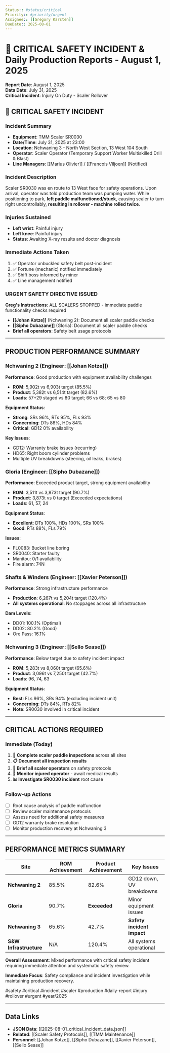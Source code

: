 ```yaml
---
Status:: #status/critical
Priority:: #priority/urgent
Assignee:: [[Gregory Karsten]]
DueDate:: 2025-08-01
---
```


# 🚨 CRITICAL SAFETY INCIDENT & Daily Production Reports - August 1, 2025

**Report Date**: August 1, 2025  
**Data Date**: July 31, 2025  
**Critical Incident**: Injury On Duty - Scaler Rollover  

## 🚨 CRITICAL SAFETY INCIDENT

### Incident Summary
- **Equipment**: TMM Scaler SR0030
- **Date/Time**: July 31, 2025 at 23:00
- **Location**: Nchwaning 3 - North West Section, 13 West 104 South
- **Operator**: Scaler Operator (Temporary Support Worker Multiskilled Drill & Blast)
- **Line Managers**: [[Marius Olivier]] / [[Francois Viljoen]] (Notified)

### Incident Description
Scaler SR0030 was en route to 13 West face for safety operations. Upon arrival, operator was told production team was pumping water. While positioning to park, **left paddle malfunctioned/stuck**, causing scaler to turn right uncontrollably, **resulting in rollover - machine rolled twice**.

### Injuries Sustained
- **Left wrist**: Painful injury
- **Left knee**: Painful injury
- **Status**: Awaiting X-ray results and doctor diagnosis

### Immediate Actions Taken
1. ✅ Operator unbuckled safety belt post-incident
2. ✅ Fortune (mechanic) notified immediately
3. ✅ Shift boss informed by miner
4. ✅ Line management notified

### **URGENT SAFETY DIRECTIVE ISSUED**
**Greg's Instructions**: ALL SCALERS STOPPED - immediate paddle functionality checks required
- **[[Johan Kotze]]** (Nchwaning 2): Document all scaler paddle checks
- **[[Sipho Dubazane]]** (Gloria): Document all scaler paddle checks  
- **Brief all operators**: Safety belt usage protocols

---

## PRODUCTION PERFORMANCE SUMMARY

### Nchwaning 2 (Engineer: [[Johan Kotze]])
**Performance**: Good production with equipment availability challenges
- **ROM**: 5,902t vs 6,903t target (85.5%)
- **Product**: 5,382t vs 6,514t target (82.6%)
- **Loads**: 57+29 staged vs 80 target; 66 vs 68; 65 vs 80

**Equipment Status**:
- **Strong**: SRs 96%, RTs 95%, FLs 93%
- **Concerning**: DTs 86%, HDs 84%
- **Critical**: GD12 0% availability

**Key Issues**:
- GD12: Warranty brake issues (recurring)
- HD65: Right boom cylinder problems
- Multiple UV breakdowns (steering, oil leaks, brakes)

### Gloria (Engineer: [[Sipho Dubazane]])
**Performance**: Exceeded product target, strong equipment availability
- **ROM**: 3,511t vs 3,873t target (90.7%)
- **Product**: 3,873t vs 0 target (Exceeded expectations)
- **Loads**: 61, 57, 24

**Equipment Status**:
- **Excellent**: DTs 100%, HDs 100%, SRs 100%
- **Good**: RTs 88%, FLs 79%

**Issues**:
- FL0083: Bucket line boring
- SR0040: Starter faulty
- Manitou: 0/1 availability
- Fire alarm: 74N

### Shafts & Winders (Engineer: [[Xavier Peterson]])
**Performance**: Strong infrastructure performance
- **Production**: 6,267t vs 5,204t target (120.4%)
- **All systems operational**: No stoppages across all infrastructure

**Dam Levels**:
- DD01: 100.1% (Optimal)
- DD02: 80.2% (Good)
- Ore Pass: 16.1%

### Nchwaning 3 (Engineer: [[Sello Sease]])
**Performance**: Below target due to safety incident impact
- **ROM**: 5,283t vs 8,060t target (65.6%)
- **Product**: 3,096t vs 7,250t target (42.7%)
- **Loads**: 96, 74, 63

**Equipment Status**:
- **Best**: FLs 96%, SRs 94% (excluding incident unit)
- **Concerning**: DTs 84%, RTs 82%
- **Note**: SR0030 involved in critical incident

---

## CRITICAL ACTIONS REQUIRED

### Immediate (Today)
1. **🚨 Complete scaler paddle inspections** across all sites
2. **📋 Document all inspection results** 
3. **👥 Brief all scaler operators** on safety protocols
4. **🏥 Monitor injured operator** - await medical results
5. **📊 Investigate SR0030 incident** root cause

### Follow-up Actions
- [ ] Root cause analysis of paddle malfunction
- [ ] Review scaler maintenance protocols
- [ ] Assess need for additional safety measures
- [ ] GD12 warranty brake resolution
- [ ] Monitor production recovery at Nchwaning 3

---

## PERFORMANCE METRICS SUMMARY

| Site | ROM Achievement | Product Achievement | Key Issues |
|------|----------------|-------------------|------------|
| **Nchwaning 2** | 85.5% | 82.6% | GD12 down, UV breakdowns |
| **Gloria** | 90.7% | **Exceeded** | Minor equipment issues |
| **Nchwaning 3** | 65.6% | 42.7% | **Safety incident impact** |
| **S&W Infrastructure** | N/A | 120.4% | All systems operational |

**Overall Assessment**: Mixed performance with critical safety incident requiring immediate attention and systematic safety review.

**Immediate Focus**: Safety compliance and incident investigation while maintaining production recovery.

#safety #critical #incident #scaler #production #daily-report #injury #rollover #urgent #year/2025

---

## Data Links
- **JSON Data**: [[2025-08-01_critical_incident_data.json]]
- **Related**: [[Scaler Safety Protocols]], [[TMM Maintenance]]
- **Personnel**: [[Johan Kotze]], [[Sipho Dubazane]], [[Xavier Peterson]], [[Sello Sease]]